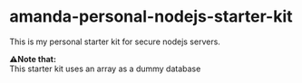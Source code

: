 # amanda-personal-nodejs-starter-kit

This is my personal starter kit for secure nodejs servers.

:warning:**Note that:**    
This starter kit uses an array as a dummy database
